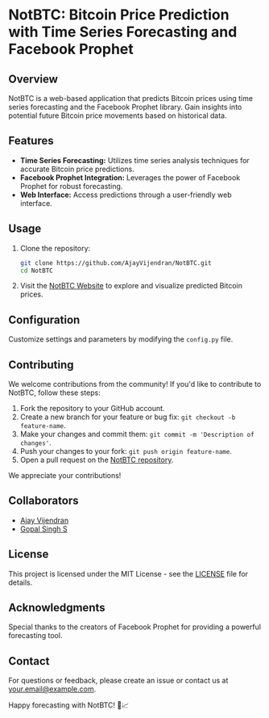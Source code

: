 # NotBTC: Bitcoin Price Prediction with Time Series Forecasting and Facebook Prophet

## Overview

NotBTC is a web-based application that predicts Bitcoin prices using time series forecasting and the Facebook Prophet library. Gain insights into potential future Bitcoin price movements based on historical data.

## Features

- **Time Series Forecasting:** Utilizes time series analysis techniques for accurate Bitcoin price predictions.
- **Facebook Prophet Integration:** Leverages the power of Facebook Prophet for robust forecasting.
- **Web Interface:** Access predictions through a user-friendly web interface.

## Usage

1. Clone the repository:

    ```bash
    git clone https://github.com/AjayVijendran/NotBTC.git
    cd NotBTC
    ```

2. Visit the [NotBTC Website](https://your-notbtc-website.com) to explore and visualize predicted Bitcoin prices.

## Configuration

Customize settings and parameters by modifying the `config.py` file.

## Contributing

We welcome contributions from the community! If you'd like to contribute to NotBTC, follow these steps:

1. Fork the repository to your GitHub account.
2. Create a new branch for your feature or bug fix: `git checkout -b feature-name`.
3. Make your changes and commit them: `git commit -m 'Description of changes'`.
4. Push your changes to your fork: `git push origin feature-name`.
5. Open a pull request on the [NotBTC repository](https://github.com/yourusername/NotBTC).

We appreciate your contributions!

## Collaborators

- [Ajay Vijendran](https://github.com/AjayVijendran)
- [Gopal Singh S](https://github.com/GopalSinghRajput)

## License

This project is licensed under the MIT License - see the [LICENSE](LICENSE) file for details.

## Acknowledgments

Special thanks to the creators of Facebook Prophet for providing a powerful forecasting tool.

## Contact

For questions or feedback, please create an issue or contact us at [your.email@example.com](mailto:your.email@example.com).

Happy forecasting with NotBTC! 🚀📈
